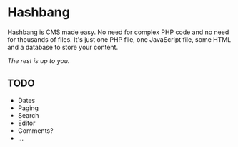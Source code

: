 Hashbang
========

Hashbang is CMS made easy. No need for complex PHP code and no need
for thousands of files. It's just one PHP file, one JavaScript file,
some HTML and a database to store your content.

*The rest is up to you.*

TODO
----

- Dates
- Paging
- Search
- Editor
- Comments?
- ...